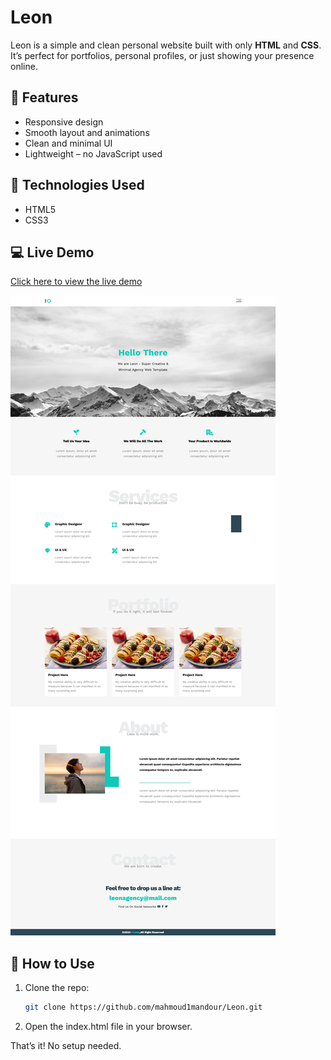 # Leon

Leon is a simple and clean personal website built with only **HTML** and **CSS**. It’s perfect for portfolios, personal profiles, or just showing your presence online.

## 🌟 Features

- Responsive design
- Smooth layout and animations
- Clean and minimal UI
- Lightweight – no JavaScript used

## 📁 Technologies Used

- HTML5
- CSS3

## 💻 Live Demo

[Click here to view the live demo](<[https://your-live-demo-link.com](https://mahmoud1mandour.github.io/Leon/)>)

![App Screenshot](./images/fullscreen.png)

## 🚀 How to Use

1. Clone the repo:

   ```bash
   git clone https://github.com/mahmoud1mandour/Leon.git

   ```

2. Open the index.html file in your browser.

That’s it! No setup needed.
